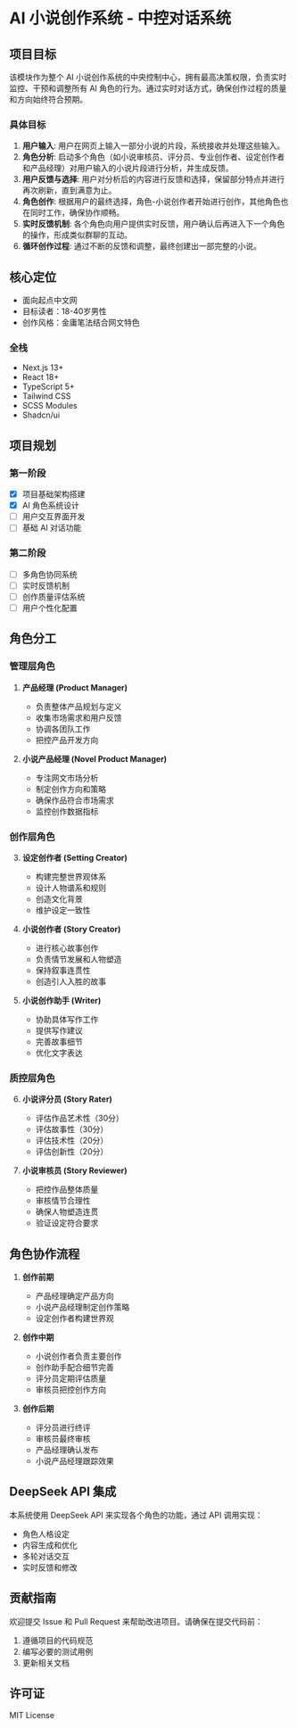 # AI 小说创作系统 - 中控对话系统

## 项目目标

该模块作为整个 AI 小说创作系统的中央控制中心，拥有最高决策权限，负责实时监控、干预和调整所有 AI 角色的行为。通过实时对话方式，确保创作过程的质量和方向始终符合预期。

### 具体目标

1. **用户输入**: 用户在网页上输入一部分小说的片段，系统接收并处理这些输入。
2. **角色分析**: 启动多个角色（如小说审核员、评分员、专业创作者、设定创作者和产品经理）对用户输入的小说片段进行分析，并生成反馈。
3. **用户反馈与选择**: 用户对分析后的内容进行反馈和选择，保留部分特点并进行再次刷新，直到满意为止。
4. **角色创作**: 根据用户的最终选择，角色-小说创作者开始进行创作，其他角色也在同时工作，确保协作顺畅。
5. **实时反馈机制**: 各个角色向用户提供实时反馈，用户确认后再进入下一个角色的操作，形成类似群聊的互动。
6. **循环创作过程**: 通过不断的反馈和调整，最终创建出一部完整的小说。

## 核心定位
- 面向起点中文网
- 目标读者：18-40岁男性
- 创作风格：金庸笔法结合网文特色

### 全栈
- Next.js 13+
- React 18+
- TypeScript 5+
- Tailwind CSS
- SCSS Modules
- Shadcn/ui

## 项目规划

### 第一阶段
- [x] 项目基础架构搭建
- [x] AI 角色系统设计
- [ ] 用户交互界面开发
- [ ] 基础 AI 对话功能

### 第二阶段
- [ ] 多角色协同系统
- [ ] 实时反馈机制
- [ ] 创作质量评估系统
- [ ] 用户个性化配置

## 角色分工

### 管理层角色

1. **产品经理 (Product Manager)**
   - 负责整体产品规划与定义
   - 收集市场需求和用户反馈
   - 协调各团队工作
   - 把控产品开发方向

2. **小说产品经理 (Novel Product Manager)**
   - 专注网文市场分析
   - 制定创作方向和策略
   - 确保作品符合市场需求
   - 监控创作数据指标

### 创作层角色

3. **设定创作者 (Setting Creator)**
   - 构建完整世界观体系
   - 设计人物谱系和规则
   - 创造文化背景
   - 维护设定一致性

4. **小说创作者 (Story Creator)**
   - 进行核心故事创作
   - 负责情节发展和人物塑造
   - 保持叙事连贯性
   - 创造引人入胜的故事

5. **小说创作助手 (Writer)**
   - 协助具体写作工作
   - 提供写作建议
   - 完善故事细节
   - 优化文字表达

### 质控层角色

6. **小说评分员 (Story Rater)**
   - 评估作品艺术性（30分）
   - 评估故事性（30分）
   - 评估技术性（20分）
   - 评估创新性（20分）

7. **小说审核员 (Story Reviewer)**
   - 把控作品整体质量
   - 审核情节合理性
   - 确保人物塑造连贯
   - 验证设定符合要求

## 角色协作流程

1. **创作前期**
   - 产品经理确定产品方向
   - 小说产品经理制定创作策略
   - 设定创作者构建世界观

2. **创作中期**
   - 小说创作者负责主要创作
   - 创作助手配合细节完善
   - 评分员定期评估质量
   - 审核员把控创作方向

3. **创作后期**
   - 评分员进行终评
   - 审核员最终审核
   - 产品经理确认发布
   - 小说产品经理跟踪效果

## DeepSeek API 集成

本系统使用 DeepSeek API 来实现各个角色的功能，通过 API 调用实现：
- 角色人格设定
- 内容生成和优化
- 多轮对话交互
- 实时反馈和修改

## 贡献指南

欢迎提交 Issue 和 Pull Request 来帮助改进项目。请确保在提交代码前：
1. 遵循项目的代码规范
2. 编写必要的测试用例
3. 更新相关文档

## 许可证

MIT License